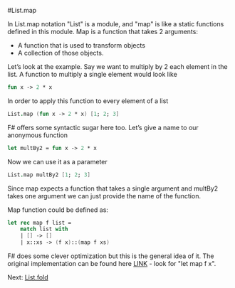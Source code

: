 #List.map

In List.map notation "List" is a module, and "map" is like a static functions defined in this module. Map is a function that takes 2 arguments:

* A function that is used to transform objects 
* A collection of those objects. 

Let’s look at the example. Say we want to multiply by 2 each element in the list. A function to multiply a single element would look like 

```fsharp
fun x -> 2 * x 
```

In order to apply this function to every element of a list

```fsharp
List.map (fun x -> 2 * x) [1; 2; 3]
```

F# offers some syntactic sugar here too. Let’s give a name to our anonymous function 

```fsharp
let multBy2 = fun x -> 2 * x
```

Now we can use it as a parameter

```fsharp
List.map multBy2 [1; 2; 3]
```

Since map expects a function that takes a single argument and multBy2 takes one argument we can just provide the name of the function.

Map function could be defined as:

```fsharp
let rec map f list =
    match list with
    | [] -> []
    | x::xs -> (f x)::(map f xs)
```

F# does some clever optimization but this is the general idea of it. The original implementation can be found here [LINK](https://github.com/Microsoft/visualfsharp/blob/master/src/fsharp/FSharp.Core/local.fs) - look for "let map f x".

Next: [List.fold](333_list_fold.md)
